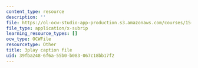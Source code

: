 ```yaml
---
content_type: resource
description: ''
file: https://ol-ocw-studio-app-production.s3.amazonaws.com/courses/15-390-new-enterprises-spring-2013/39fba2486f6a55b0b083067c18bb17f2_NS0pxSF0Kmo.vtt
file_type: application/x-subrip
learning_resource_types: []
ocw_type: OCWFile
resourcetype: Other
title: 3play caption file
uid: 39fba248-6f6a-55b0-b083-067c18bb17f2
---
```

